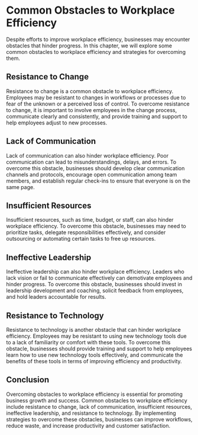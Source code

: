 Common Obstacles to Workplace Efficiency
=================================================================================================

Despite efforts to improve workplace efficiency, businesses may encounter obstacles that hinder progress. In this chapter, we will explore some common obstacles to workplace efficiency and strategies for overcoming them.

Resistance to Change
--------------------

Resistance to change is a common obstacle to workplace efficiency. Employees may be resistant to changes in workflows or processes due to fear of the unknown or a perceived loss of control. To overcome resistance to change, it is important to involve employees in the change process, communicate clearly and consistently, and provide training and support to help employees adjust to new processes.

Lack of Communication
---------------------

Lack of communication can also hinder workplace efficiency. Poor communication can lead to misunderstandings, delays, and errors. To overcome this obstacle, businesses should develop clear communication channels and protocols, encourage open communication among team members, and establish regular check-ins to ensure that everyone is on the same page.

Insufficient Resources
----------------------

Insufficient resources, such as time, budget, or staff, can also hinder workplace efficiency. To overcome this obstacle, businesses may need to prioritize tasks, delegate responsibilities effectively, and consider outsourcing or automating certain tasks to free up resources.

Ineffective Leadership
----------------------

Ineffective leadership can also hinder workplace efficiency. Leaders who lack vision or fail to communicate effectively can demotivate employees and hinder progress. To overcome this obstacle, businesses should invest in leadership development and coaching, solicit feedback from employees, and hold leaders accountable for results.

Resistance to Technology
------------------------

Resistance to technology is another obstacle that can hinder workplace efficiency. Employees may be resistant to using new technology tools due to a lack of familiarity or comfort with these tools. To overcome this obstacle, businesses should provide training and support to help employees learn how to use new technology tools effectively, and communicate the benefits of these tools in terms of improving efficiency and productivity.

Conclusion
----------

Overcoming obstacles to workplace efficiency is essential for promoting business growth and success. Common obstacles to workplace efficiency include resistance to change, lack of communication, insufficient resources, ineffective leadership, and resistance to technology. By implementing strategies to overcome these obstacles, businesses can improve workflows, reduce waste, and increase productivity and customer satisfaction.

